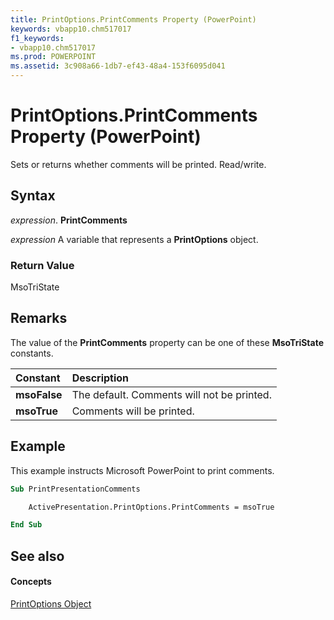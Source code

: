 ```yaml
---
title: PrintOptions.PrintComments Property (PowerPoint)
keywords: vbapp10.chm517017
f1_keywords:
- vbapp10.chm517017
ms.prod: POWERPOINT
ms.assetid: 3c908a66-1db7-ef43-48a4-153f6095d041
---
```



# PrintOptions.PrintComments Property (PowerPoint)

Sets or returns whether comments will be printed. Read/write.


## Syntax

 _expression_. **PrintComments**

 _expression_ A variable that represents a **PrintOptions** object.


### Return Value

MsoTriState


## Remarks

The value of the  **PrintComments** property can be one of these **MsoTriState** constants.



|**Constant**|**Description**|
|:-----|:-----|
|**msoFalse**|The default. Comments will not be printed.|
|**msoTrue**| Comments will be printed.|

## Example

This example instructs Microsoft PowerPoint to print comments.


```vb
Sub PrintPresentationComments

    ActivePresentation.PrintOptions.PrintComments = msoTrue

End Sub
```


## See also


#### Concepts


[PrintOptions Object](printoptions-object-powerpoint.md)

